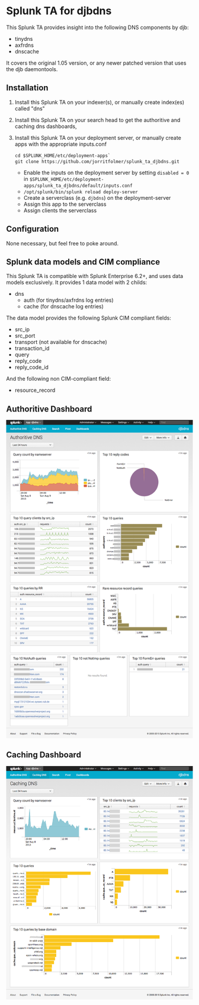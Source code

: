 # Splunk TA for djbdns

This Splunk TA provides insight into the following DNS components by djb:

* tinydns
* axfrdns
* dnscache

It covers the original 1.05 version, or any newer patched version that uses the djb daemontools.

## Installation

1. Install this Splunk TA on your indexer(s), or manually create index(es) called "dns"
2. Install this Splunk TA on your search head to get the authoritive and caching dns dashboards,
3. Install this Splunk TA on your deployment server, or manually create apps with the appropriate inputs.conf

    ````
    cd $SPLUNK_HOME/etc/deployment-apps`
    git clone https://github.com/jorritfolmer/splunk_ta_djbdns.git
    ````

    * Enable the inputs on the deployment server by setting `disabled = 0` in `$SPLUNK_HOME/etc/deployment-apps/splunk_ta_djbdns/default/inputs.conf`
    * `/opt/splunk/bin/splunk reload deploy-server`
    * Create a serverclass (e.g. `djbdns`) on the deployment-server
    * Assign this app to the serverclass
    * Assign clients the serverclass

## Configuration

None necessary, but feel free to poke around.

## Splunk data models and CIM compliance

This Splunk TA is compatible with Splunk Enterprise 6.2+, and uses data models exclusively. 
It provides 1 data model with 2 childs:

* dns
    * auth (for tinydns/axfrdns log entries)
    * cache (for dnscache log entries)

The data model provides the following Splunk CIM compliant fields:

* src_ip
* src_port
* transport (not available for dnscache)
* transaction_id
* query
* reply_code
* reply_code_id

And the following non CIM-compliant field:

* resource_record

## Authoritive Dashboard

![Splunk TA djbdns dashboard](splunk_ta_djbdns_auth.png)

## Caching Dashboard

![Splunk TA djbdns dashboard](splunk_ta_djbdns_cache.png)

